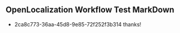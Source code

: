 ## OpenLocalization Workflow Test MarkDown
* 2ca8c773-36aa-45d8-9e85-72f252f3b314 thanks!

<!--HONumber=Jul16_HO2-->


